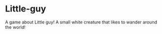 # Little-guy
A game about Little guy! A small white creature that likes to wander around the world!
